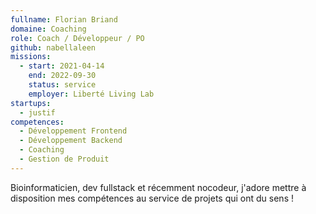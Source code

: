 ```yaml
---
fullname: Florian Briand
domaine: Coaching
role: Coach / Développeur / PO
github: nabellaleen
missions:
  - start: 2021-04-14
    end: 2022-09-30
    status: service
    employer: Liberté Living Lab
startups:
  - justif
competences:
  - Développement Frontend
  - Développement Backend
  - Coaching
  - Gestion de Produit
---
```

Bioinformaticien, dev fullstack et récemment nocodeur, j'adore mettre à disposition mes compétences au service de projets qui ont du sens !